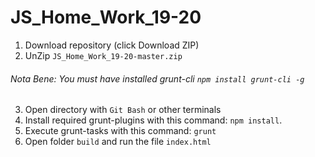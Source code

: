 # JS_Home_Work_19-20

1. Download repository (click Download ZIP)
2. UnZip `JS_Home_Work_19-20-master.zip`
###### Nota Bene: You must have installed grunt-cli `npm install grunt-cli -g`

3. Open directory with `Git Bash` or other terminals
4. Install required grunt-plugins with this command: `npm install`.
5. Execute grunt-tasks with this command: `grunt`
6. Open folder `build` and run the file `index.html`